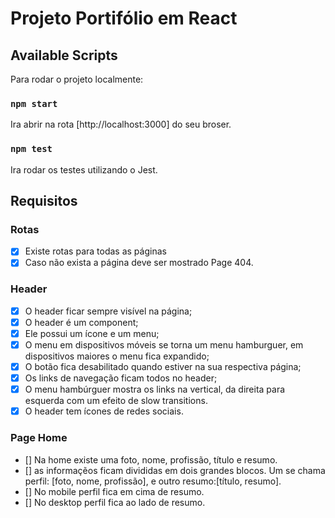 # Projeto Portifólio em React

## Available Scripts

Para rodar o projeto localmente:

### `npm start`
Ira abrir na rota [http://localhost:3000] do seu broser.



### `npm test`

Ira rodar os testes utilizando o Jest.

## Requisitos

### Rotas
- [x] Existe rotas para todas as páginas
- [x] Caso não exista a página deve ser mostrado Page 404.

### Header
- [x] O header ficar sempre visível na página;
- [x] O header é um component;
- [x] Ele possui um ícone e um menu;
- [x] O menu em dispositivos móveis se torna um menu hamburguer, em dispositivos maiores o menu fica expandido;
- [x] O botão fica desabilitado quando estiver na sua respectiva página;
- [x] Os links de navegação ficam todos no header;
- [x] O menu hambúrguer mostra os links na vertical, da direita para esquerda com um efeito de slow transitions.
- [x] O header tem ícones de redes sociais.

### Page Home
- [] Na home existe uma foto, nome, profissão, título e resumo.
- [] as informaçẽos ficam divididas em dois grandes blocos. Um se chama perfil: [foto, nome, profissão], e outro resumo:[título, resumo].
- [] No mobile perfil fica em cima de resumo.
- [] No desktop perfil fica ao lado de resumo.
